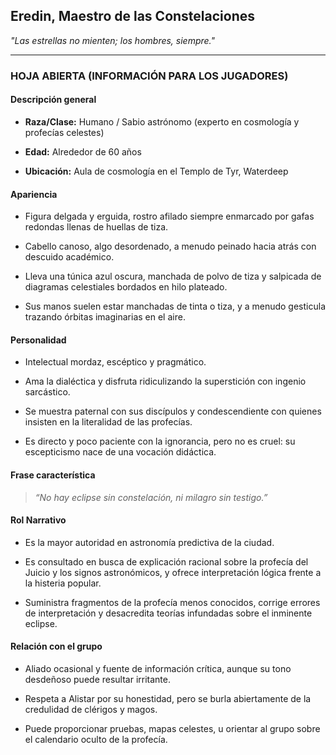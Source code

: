 ## **Eredin, Maestro de las Constelaciones**

_"Las estrellas no mienten; los hombres, siempre."_

---

### **HOJA ABIERTA (INFORMACIÓN PARA LOS JUGADORES)**

#### **Descripción general**

- **Raza/Clase:** Humano / Sabio astrónomo (experto en cosmología y profecías celestes)
    
- **Edad:** Alrededor de 60 años
    
- **Ubicación:** Aula de cosmología en el Templo de Tyr, Waterdeep
    

#### **Apariencia**

- Figura delgada y erguida, rostro afilado siempre enmarcado por gafas redondas llenas de huellas de tiza.
    
- Cabello canoso, algo desordenado, a menudo peinado hacia atrás con descuido académico.
    
- Lleva una túnica azul oscura, manchada de polvo de tiza y salpicada de diagramas celestiales bordados en hilo plateado.
    
- Sus manos suelen estar manchadas de tinta o tiza, y a menudo gesticula trazando órbitas imaginarias en el aire.
    

#### **Personalidad**

- Intelectual mordaz, escéptico y pragmático.
    
- Ama la dialéctica y disfruta ridiculizando la superstición con ingenio sarcástico.
    
- Se muestra paternal con sus discípulos y condescendiente con quienes insisten en la literalidad de las profecías.
    
- Es directo y poco paciente con la ignorancia, pero no es cruel: su escepticismo nace de una vocación didáctica.
    

#### **Frase característica**

> _“No hay eclipse sin constelación, ni milagro sin testigo.”_

#### **Rol Narrativo**

- Es la mayor autoridad en astronomía predictiva de la ciudad.
    
- Es consultado en busca de explicación racional sobre la profecía del Juicio y los signos astronómicos, y ofrece interpretación lógica frente a la histeria popular.
    
- Suministra fragmentos de la profecía menos conocidos, corrige errores de interpretación y desacredita teorías infundadas sobre el inminente eclipse.
    

#### **Relación con el grupo**

- Aliado ocasional y fuente de información crítica, aunque su tono desdeñoso puede resultar irritante.
    
- Respeta a Alistar por su honestidad, pero se burla abiertamente de la credulidad de clérigos y magos.
    
- Puede proporcionar pruebas, mapas celestes, u orientar al grupo sobre el calendario oculto de la profecía.